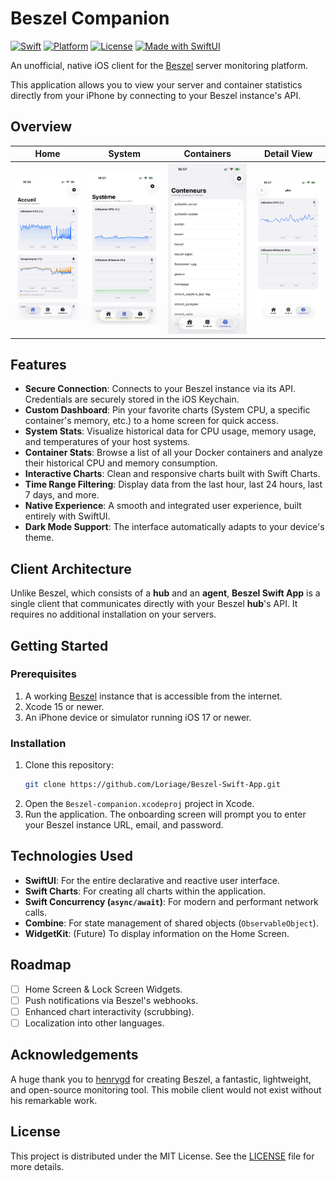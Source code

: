 # Beszel Companion

[![Swift](https://img.shields.io/badge/Swift-5.9-orange.svg?logo=swift)](https://swift.org)
[![Platform](https://img.shields.io/badge/Platform-iOS%2016%2B-blue.svg)](https://developer.apple.com/ios/)
[![License](https://img.shields.io/github/license/YOUR_USERNAME/Beszel-companion?color=%239944ee)](./LICENSE)
[![Made with SwiftUI](https://img.shields.io/badge/Made%20with-SwiftUI-blue.svg?logo=swift)](https://developer.apple.com/xcode/swiftui/)

An unofficial, native iOS client for the [Beszel](https://github.com/henrygd/beszel) server monitoring platform.

This application allows you to view your server and container statistics directly from your iPhone by connecting to your Beszel instance's API.

## Overview

|                                                  Home                                                  |                                                    System                                                    |                                                   Containers                                                   |                                                    Detail View                                                    |
| :----------------------------------------------------------------------------------------------------: | :----------------------------------------------------------------------------------------------------------: | :------------------------------------------------------------------------------------------------------------: | :---------------------------------------------------------------------------------------------------------------: |
| <img src="https://github.com/Loriage/Beszel-Swift-App/blob/main/screenshots/pinned.png" width="200" /> | <img src="https://github.com/Loriage/Beszel-Swift-App/blob/main/screenshots/system_stats.png" width="200" /> | <img src="https://github.com/Loriage/Beszel-Swift-App/blob/main/screenshots/container_list.png" width="200" /> | <img src="https://github.com/Loriage/Beszel-Swift-App/blob/main/screenshots/container_details.png" width="200" /> |

## Features

-   **Secure Connection**: Connects to your Beszel instance via its API. Credentials are securely stored in the iOS Keychain.
-   **Custom Dashboard**: Pin your favorite charts (System CPU, a specific container's memory, etc.) to a home screen for quick access.
-   **System Stats**: Visualize historical data for CPU usage, memory usage, and temperatures of your host systems.
-   **Container Stats**: Browse a list of all your Docker containers and analyze their historical CPU and memory consumption.
-   **Interactive Charts**: Clean and responsive charts built with Swift Charts.
-   **Time Range Filtering**: Display data from the last hour, last 24 hours, last 7 days, and more.
-   **Native Experience**: A smooth and integrated user experience, built entirely with SwiftUI.
-   **Dark Mode Support**: The interface automatically adapts to your device's theme.

## Client Architecture

Unlike Beszel, which consists of a **hub** and an **agent**, **Beszel Swift App** is a single client that communicates directly with your Beszel **hub**'s API. It requires no additional installation on your servers.

## Getting Started

### Prerequisites

1.  A working [Beszel](https://beszel.dev/guide/getting-started) instance that is accessible from the internet.
2.  Xcode 15 or newer.
3.  An iPhone device or simulator running iOS 17 or newer.

### Installation

1.  Clone this repository:
    ```bash
    git clone https://github.com/Loriage/Beszel-Swift-App.git
    ```
2.  Open the `Beszel-companion.xcodeproj` project in Xcode.
3.  Run the application. The onboarding screen will prompt you to enter your Beszel instance URL, email, and password.

## Technologies Used

-   **SwiftUI**: For the entire declarative and reactive user interface.
-   **Swift Charts**: For creating all charts within the application.
-   **Swift Concurrency (`async/await`)**: For modern and performant network calls.
-   **Combine**: For state management of shared objects (`ObservableObject`).
-   **WidgetKit**: (Future) To display information on the Home Screen.

## Roadmap

-   [ ] Home Screen & Lock Screen Widgets.
-   [ ] Push notifications via Beszel's webhooks.
-   [ ] Enhanced chart interactivity (scrubbing).
-   [ ] Localization into other languages.

## Acknowledgements

A huge thank you to [henrygd](https://github.com/henrygd) for creating Beszel, a fantastic, lightweight, and open-source monitoring tool. This mobile client would not exist without his remarkable work.

## License

This project is distributed under the MIT License. See the [LICENSE](./LICENSE) file for more details.
